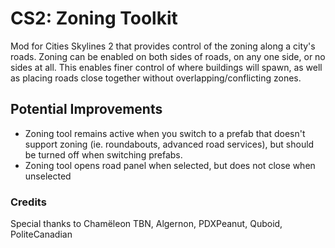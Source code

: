# CS2: Zoning Toolkit

Mod for Cities Skylines 2 that provides control of the zoning along a city's roads. Zoning can be enabled on both sides of roads, on any one side, or no sides at all.
This enables finer control of where buildings will spawn, as well as placing roads close together without overlapping/conflicting zones.

## Potential Improvements
- Zoning tool remains active when you switch to a prefab that doesn't support zoning (ie. roundabouts, advanced road services), but should be turned off when switching prefabs.
- Zoning tool opens road panel when selected, but does not close when unselected

### Credits
Special thanks to Chamëleon TBN, Algernon, PDXPeanut, Quboid, PoliteCanadian
